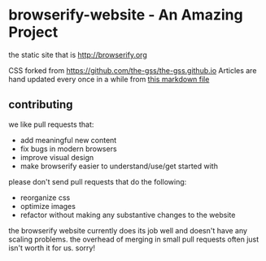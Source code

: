 # browserify-website - An Amazing Project

the static site that is http://browserify.org

CSS forked from https://github.com/the-gss/the-gss.github.io
Articles are hand updated every once in a while from [this markdown file](https://github.com/learn-js/learn-js.github.com/blob/master/_posts/posts/2013-11-24-browserify-resources.md)

## contributing

we like pull requests that:

- add meaningful new content
- fix bugs in modern browsers
- improve visual design
- make browserify easier to understand/use/get started with

please don't send pull requests that do the following:

- reorganize css
- optimize images
- refactor without making any substantive changes to the website

the browserify website currently does its job well and doesn't have any scaling problems. the overhead of merging in small pull requests often just isn't worth it for us. sorry!
